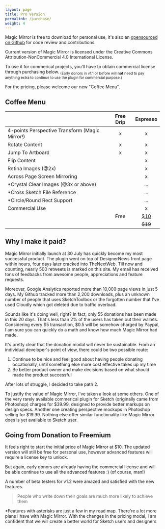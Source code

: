 ```yaml
---
layout: page
title: Pro Version
permalink: /purchase/
weight: 4
---
```



Magic Mirror is free to download for personal use, it's also an [opensourced on Github](http://github.com/jamztang/MagicMirror) for code review and contributions.

Current version of Magic Mirror is licensed under the Creative Commons Attribution-NonCommercial 4.0 International License.

To use it for commerical projects, you'll have to obtain commercial license through purchasing below. <sub>(Early donors in v1.1 or before will **not** need to pay anything extra to continue to use the plugin for commercial purpose.)</sub>

For the pricing, please welcome our new "Coffee Menu".

## Coffee Menu

||Free Drip |Espresso|
|---|:-:|:-:|
|4-points Perspective Transform (Magic Mirror!)|x|x|
|Rotate Content|x|x|
|Jump To Artboard|x|x|
|Flip Content| |x|
|Retina Images (@2x)| |x|
|Across Page Screen Mirroring| |x|
|*Crystal Clear Images (@3x or above)| |...|
|*Cross Sketch File Reference| |...|
|*Circle/Round Rect Support| |...|
|Commercial Use| |x|
| |Free|<a href="javascript:void(0);" identifier="Buy" onclick="donateClicked()" class="center btn btn-outline orange">$10</a>|
| ||<s>$19</s>|

## Why I make it paid?

Magic Mirror initially launch at 30 July has quickly become my most successful product. The plugin went on top of DesignerNews front page within hours, four days later cracked into TheNextWeb. Till now and counting, nearly 500 retweets is marked on this site. My email has received tons of feedbacks from awesome people, appreciations and feature requests.

Moreover, Google Analytics reported more than 10,000 page views in just 5 days. My Github tracked more than 2,200 downloads, plus an unknown number of people that uses SketchToolbox or the forgotten number that I've used Cloudly which got deleted due to traffic overload.

Sounds like it's doing well, right? In fact, only 55 donations has been made in this 20 days. That's less than 2% of the users has taken out their wallets. Considering every $5 transaction, $0.5 will be somehow charged by Paypal, I am sure you can quickly do a math and know how much Magic Mirror had made.

It's pretty clear that the donation modal will never be sustainable. From an individual developer's point of view, there could be two possible route:

1. Continue to be nice and feel good about having people donating occationally, until something else more cost effective takes up my time
2. Be better product owner and make decisions based on what should made the product successful

<!-- ![](/images/red-blue-pill.jpg) -->

After lots of struggle, I decided to take path 2.

To justify the value of Magic Mirror, I've taken a look at some others. One of the very rarely available commerical plugin for Sketch (originally came from Photoshop) charges for $39.99, designed to provide better markups on design specs. Another one creating perspective mockups in Photoshop selling for $19.99. Nothing else offer similar functionality like Magic Mirror does is yet available to Sketch user.

## Going from Donation to Freemium

It feels right to start the initial price of Magic Mirror at $10. The updated version will still be free for personal use, however advanced features will require a license key to unlock.

But again, early donors are already having the commercial license and will be able continue to use all the advanced features :) (of course, man!)

A number of beta testers for v1.2 were amazed and satisfied with the new features.

> People who write down their goals are much more likely to achieve them

*Features with asterisks are just a few in my road map. There're a lot more plans I have with Magic Mirror. With the changes in the pricing modal, I am confident that we will create a better world for Sketch users and designers.



